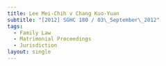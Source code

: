 ```yaml
---
title: Lee Mei-Chih v Chang Kuo-Yuan
subtitle: "[2012] SGHC 180 / 03\_September\_2012"
tags:
  - Family Law
  - Matrimonial Proceedings
  - Jurisdiction
layout: single
---
```



